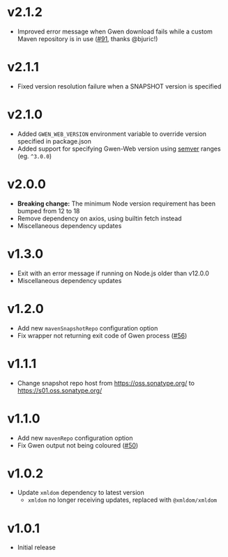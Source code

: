 v2.1.2
======
- Improved error message when Gwen download fails while a custom Maven repository is in use ([#91](https://github.com/gwen-interpreter/gwen-web-npm/pull/91), thanks @bjuric!)

v2.1.1
======
- Fixed version resolution failure when a SNAPSHOT version is specified

v2.1.0
======

- Added `GWEN_WEB_VERSION` environment variable to override version specified in package.json
- Added support for specifying Gwen-Web version using [semver](https://semver.org/) ranges (eg. `^3.0.0`)

v2.0.0
======

- **Breaking change:** The minimum Node version requirement has been bumped from 12 to 18
- Remove dependency on axios, using builtin fetch instead
- Miscellaneous dependency updates

v1.3.0
======

- Exit with an error message if running on Node.js older than v12.0.0
- Miscellaneous dependency updates

v1.2.0
======

- Add new `mavenSnapshotRepo` configuration option
- Fix wrapper not returning exit code of Gwen process ([#56](https://github.com/gwen-interpreter/gwen-web-npm/issues/56))

v1.1.1
======

- Change snapshot repo host from https://oss.sonatype.org/ to https://s01.oss.sonatype.org/

v1.1.0
======

- Add new `mavenRepo` configuration option
- Fix Gwen output not being coloured ([#50](https://github.com/gwen-interpreter/gwen-web-npm/issues/50))

v1.0.2
======

- Update `xmldom` dependency to latest version
  - `xmldom` no longer receiving updates, replaced with `@xmldom/xmldom`

v1.0.1
======

- Initial release
